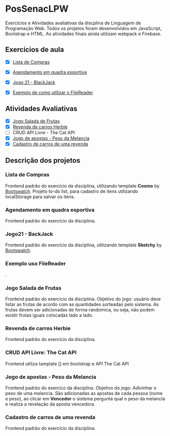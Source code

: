 # PosSenacLPW
 Exercícios e Atividades avaliativas da discplina de Linguagem de Programação Web.
 Todos os projetos foram desenvolvidos em JavaScript, Bootstrap e HTML. As atividades finais ainda utilizam webpack e Firebase.

 ## Exercícios de aula
 - [x] [Lista de Compras](https://leticiavargas.github.io/PosSenacLPW/compras/compras.html)
 - [x] [Agendamento em quadra esportiva](https://leticiavargas.github.io/PosSenacLPW/quadra/quadra.html)
 - [x] [Jogo 21 - BlackJack](https://leticiavargas.github.io/PosSenacLPW/jogo21/jogo.html)
 - [x] [Exemplo de como utilizar o FileReader](https://leticiavargas.github.io/PosSenacLPW/fileReader/form.html)
 

 ## Atividades Avaliativas
 - [x] [Jogo Salada de Frutas](https://leticiavargas.github.io/PosSenacLPW/saladaFrutas/)
 - [x] [Revenda de carros Herbie](https://leticiavargas.github.io/PosSenacLPW/herbie/)
 - [ ] CRUD API Livre - The Cat API
 - [x] [Jogo de apostas - Peso da Melancia](https://leticiavargas.github.io/PosSenacLPW/weight/dist/)
 - [x] [Cadastro de carros de uma revenda](https://leticiavargas.github.io/PosSenacLPW/cars/dist/) 

## Descrição dos projetos

### Lista de Compras
Frontend padrão do exercício da disciplina, utilizando template **Cosmo** by [Bootswatch](https://bootswatch.com/). Projeto to-do list, para cadastro de itens utilizando localStorage para salvar os itens. 

### Agendamento em quadra esportiva 
Frontend padrão do exercício da disciplina.

### Jogo21 - BackJack
Frontend padrão do exercício da disciplina, utilizando template **Sketchy** by [Bootswatch](https://bootswatch.com/). 

### Exemplo uso FileReader
.

### Jogo Salada de Frutas
Frontend padrão do exercício da disciplina. 
Objetivo do jogo: usuário deve listar as frutas de acordo com as quantidades sorteadas pelo sistema. As frutas devem ser adicionadas de forma randomica, ou seja, não podem existir frutas iguais colocadas lado a lado. 

### Revenda de carros Herbie
Frontend padrão do exercício da disciplina. 

### CRUD API Livre: The Cat API
Frontend utiliza tamplate [] em bootstrap e API The Cat API

### Jogo de apostas - Peso da Melancia
Frontend padrão do exercíco da disciplina. 
Objetivo do jogo: Adivinhar o peso de uma melancia. São adicionadas as apostas de cada pessoa (nome e peso), ao clicar em **Vencedor** o sistema pergunta qual o peso da melancia e realiza a revelação da aposta vencedora.

### Cadastro de carros de uma revenda
 Frontend padrão do exercício da disciplina. 
